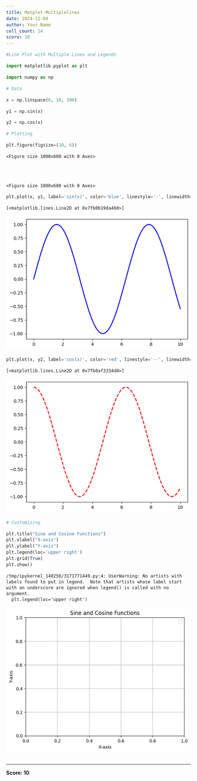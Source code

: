 ```yaml
---
title: Matplot-Multiplelines
date: 2024-12-04
author: Your Name
cell_count: 14
score: 10
---
```


```python
#Line Plot with Multiple Lines and Legends
```


```python
import matplotlib.pyplot as plt
```


```python
import numpy as np
```


```python
# Data
```


```python
x = np.linspace(0, 10, 100)
```


```python
y1 = np.sin(x)
```


```python
y2 = np.cos(x)
```


```python
# Plotting
```


```python
plt.figure(figsize=(10, 6))
```




    <Figure size 1000x600 with 0 Axes>




    <Figure size 1000x600 with 0 Axes>



```python
plt.plot(x, y1, label='sin(x)', color='blue', linestyle='-', linewidth=2)
```




    [<matplotlib.lines.Line2D at 0x7fb0b19da4b0>]




    
![png](matplot-multiplelines_files/matplot-multiplelines_9_1.png)
    



```python
plt.plot(x, y2, label='cos(x)', color='red', linestyle='--', linewidth=2)
```




    [<matplotlib.lines.Line2D at 0x7fb0af3334d0>]




    
![png](matplot-multiplelines_files/matplot-multiplelines_10_1.png)
    



```python
# Customizing
```


```python
plt.title("Sine and Cosine Functions")
plt.xlabel("X-axis")
plt.ylabel("Y-axis")
plt.legend(loc='upper right')
plt.grid(True)
plt.show()
```

    /tmp/ipykernel_140256/3171771449.py:4: UserWarning: No artists with labels found to put in legend.  Note that artists whose label start with an underscore are ignored when legend() is called with no argument.
      plt.legend(loc='upper right')



    
![png](matplot-multiplelines_files/matplot-multiplelines_12_1.png)
    



```python

```


---
**Score: 10**
